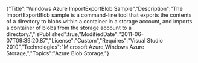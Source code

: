 {"Title":"Windows Azure ImportExportBlob Sample","Description":"The ImportExportBlob sample is a command-line tool that exports the contents of a directory to blobs within a container in a storage account, and imports a container of blobs from the storage account to a directory.","IsPublished":true,"ModifiedDate":"2011-06-07T09:39:20.87","License":"Custom","Requires":"Visual Studio 2010","Technologies":"Microsoft Azure,Windows Azure Storage,","Topics":"Azure Blob Storage,"}